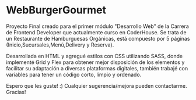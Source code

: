 # WebBurgerGourmet

Proyecto Final creado para el primer módulo "Desarrollo Web" de la Carrera de Frontend Developer que actualmente curso en CoderHouse.
Se trata de un Restaurante de Hamburguesas Orgánicas, está compuesto por 5 páginas (Inicio,Sucursales,Menú,Delivery y Reserva). 

Desarrollada en HTML y agregué estilos con CSS utilizando SASS, donde implementé Grid y Flex para obtener mejor disposición de los 
elementos y facilitar su adaptación a diversas plataformas digitales, también trabajé con variables para tener un código corto, limpio y ordenado.

Espero que les guste! :) 
Cualquier sugerencia/mejora pueden contactarme. 
Gracias!
